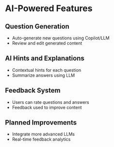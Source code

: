 # AI-Powered Features

## Question Generation
- Auto-generate new questions using Copilot/LLM
- Review and edit generated content

## AI Hints and Explanations
- Contextual hints for each question
- Summarize answers using LLM

## Feedback System
- Users can rate questions and answers
- Feedback used to improve content

## Planned Improvements
- Integrate more advanced LLMs
- Real-time feedback analytics
